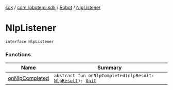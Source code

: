 [sdk](../../../index.md) / [com.robotemi.sdk](../../index.md) / [Robot](../index.md) / [NlpListener](./index.md)

# NlpListener

`interface NlpListener`

### Functions

| Name | Summary |
|---|---|
| [onNlpCompleted](on-nlp-completed.md) | `abstract fun onNlpCompleted(nlpResult: `[`NlpResult`](../../-nlp-result/index.md)`): `[`Unit`](https://kotlinlang.org/api/latest/jvm/stdlib/kotlin/-unit/index.html) |
